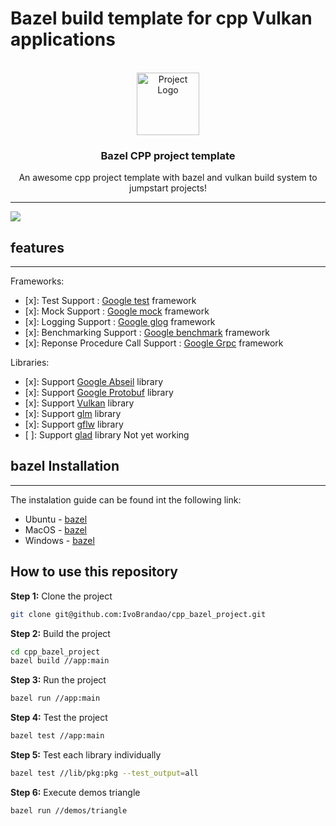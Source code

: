 
# Bazel build template for cpp Vulkan applications


<!-- PROJECT LOGO -->
<br />
<div align="center">
    <img src="https://cdn-icons.flaticon.com/png/512/2353/premium/2353459.png?token=exp=1654456384~hmac=f493b42a8fb1c9e3ee7a680d71abbc5c"
      alt="Project Logo"
      width="100"
      height="100"
    />
  <h3 align="center">Bazel CPP project template</h3>
  <p align="center">
    An awesome cpp project template with bazel and vulkan build system to jumpstart projects!
  </p>
</div>

---

![](https://img.shields.io/github/license/IvoBrandao/cpp_bazel_project)

## features
---

Frameworks:

* [x]: Test Support : [Google test](https://github.com/google/googletest) framework
* [x]: Mock Support : [Google mock](https://google.github.io/googletest) framework
* [x]: Logging Support : [Google glog](https://github.com/google/glog) framework
* [x]: Benchmarking Support : [Google benchmark](https://github.com/google/benchmark) framework 
* [x]: Reponse Procedure Call Support : [Google Grpc](https://grpc.io/) framework

Libraries:
* [x]: Support [Google Abseil](https://github.com/abseil/abseil-cpp) library
* [x]: Support [Google Protobuf](https://github.com/protocolbuffers/protobuf) library
* [x]: Support [Vulkan](https://vulkan.lunarg.com/) library
* [x]: Support [glm](https://glm.g-truc.net/) library
* [x]: Support [gflw](https://www.glfw.org/) library
* [ ]: Support [glad]( https://glad.dav1d.de/) library Not yet working

## bazel Installation 
---
The instalation guide can be found int the following link: 

* Ubuntu - [bazel](https://docs.bazel.build/versions/master/install-ubuntu.html)
* MacOS - [bazel](https://docs.bazel.build/versions/master/install-macos.html)
* Windows - [bazel](https://docs.bazel.build/versions/master/install-windows.html)

## How to use this repository

**Step 1:** Clone the project

``` bash
git clone git@github.com:IvoBrandao/cpp_bazel_project.git
```

**Step 2:** Build the project

``` bash
cd cpp_bazel_project
bazel build //app:main
```
**Step 3:** Run the project

``` bash
bazel run //app:main
```
**Step 4:** Test the project

``` bash
bazel test //app:main
``` 
**Step 5:** Test each library individually

``` bash
bazel test //lib/pkg:pkg --test_output=all
```

**Step 6:** Execute demos triangle 

``` bash
bazel run //demos/triangle
``` 


